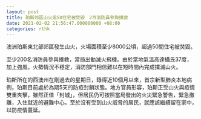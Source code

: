 ```yaml
---
layout: post
title: 珀斯郊區山火逾50住宅被焚毀　2百消防員參與撲救
date: 2021-02-02 21:56:47.000000000 +08:00
categories: rthk
---
```


澳洲珀斯東北部郊區發生山火，火場面積至少8000公頃，超過50間住宅被焚毀。

至少200名消防員參與撲救，當局出動滅火飛機。由於當地氣溫高達攝氏37度，加上強風，火勢情況不穩定，消防部門相信難以在短時間內完成撲滅山火。

珀斯所在的西澳州在剛過去的星期日，錄得近10個月以來，首宗新型肺炎本地病例，珀斯目前處於為期5天的防疫封鎖狀態。地方官員形容，珀斯正受山火與疫情雙重夾擊，雖然正值「封城」，但居民仍可按照當局發出的火災緊急警告，緊急撤離，入住就近的避難中心。至於沒有受到山火威脅的居民，就應該繼續留在家中，以防疫情蔓延。

